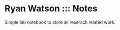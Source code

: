 Ryan Watson ::: Notes 
==============================

Simple lab notebook to store all reserach related work.
